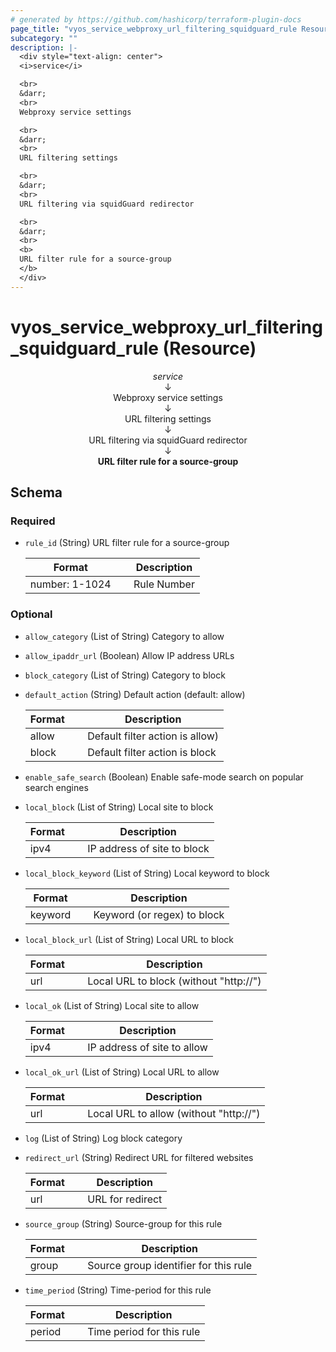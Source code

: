 ```yaml
---
# generated by https://github.com/hashicorp/terraform-plugin-docs
page_title: "vyos_service_webproxy_url_filtering_squidguard_rule Resource - vyos"
subcategory: ""
description: |-
  <div style="text-align: center">
  <i>service</i>

  <br>
  &darr;
  <br>
  Webproxy service settings

  <br>
  &darr;
  <br>
  URL filtering settings

  <br>
  &darr;
  <br>
  URL filtering via squidGuard redirector

  <br>
  &darr;
  <br>
  <b>
  URL filter rule for a source-group
  </b>
  </div>
---
```


# vyos_service_webproxy_url_filtering_squidguard_rule (Resource)

<div style="text-align: center">
<i>service</i>

<br>
&darr;
<br>
Webproxy service settings

<br>
&darr;
<br>
URL filtering settings

<br>
&darr;
<br>
URL filtering via squidGuard redirector

<br>
&darr;
<br>
<b>
URL filter rule for a source-group
</b>
</div>



<!-- schema generated by tfplugindocs -->
## Schema

### Required

- `rule_id` (String) URL filter rule for a source-group

    |  Format &emsp; | Description  |
    |----------|---------------|
    |  number: 1-1024  &emsp; |  Rule Number  |

### Optional

- `allow_category` (List of String) Category to allow
- `allow_ipaddr_url` (Boolean) Allow IP address URLs
- `block_category` (List of String) Category to block
- `default_action` (String) Default action (default: allow)

    |  Format &emsp; | Description  |
    |----------|---------------|
    |  allow  &emsp; |  Default filter action is allow)  |
    |  block  &emsp; |  Default filter action is block  |
- `enable_safe_search` (Boolean) Enable safe-mode search on popular search engines
- `local_block` (List of String) Local site to block

    |  Format &emsp; | Description  |
    |----------|---------------|
    |  ipv4  &emsp; |  IP address of site to block  |
- `local_block_keyword` (List of String) Local keyword to block

    |  Format &emsp; | Description  |
    |----------|---------------|
    |  keyword  &emsp; |  Keyword (or regex) to block  |
- `local_block_url` (List of String) Local URL to block

    |  Format &emsp; | Description  |
    |----------|---------------|
    |  url  &emsp; |  Local URL to block (without "http://")  |
- `local_ok` (List of String) Local site to allow

    |  Format &emsp; | Description  |
    |----------|---------------|
    |  ipv4  &emsp; |  IP address of site to allow  |
- `local_ok_url` (List of String) Local URL to allow

    |  Format &emsp; | Description  |
    |----------|---------------|
    |  url  &emsp; |  Local URL to allow (without "http://")  |
- `log` (List of String) Log block category
- `redirect_url` (String) Redirect URL for filtered websites

    |  Format &emsp; | Description  |
    |----------|---------------|
    |  url  &emsp; |  URL for redirect  |
- `source_group` (String) Source-group for this rule

    |  Format &emsp; | Description  |
    |----------|---------------|
    |  group  &emsp; |  Source group identifier for this rule  |
- `time_period` (String) Time-period for this rule

    |  Format &emsp; | Description  |
    |----------|---------------|
    |  period  &emsp; |  Time period for this rule  |
